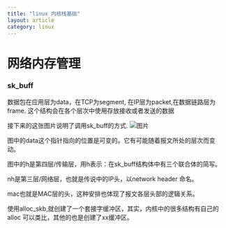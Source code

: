```yaml
---
title: "linux 内核栈基础"
layout: article
category: linux
---
```


# 网络内存管理

### sk_buff
数据包在应用层为data，在TCP为segment, 在IP层为packet,在数据链路层为frame.
这个结构会在各个层次中使用存放接收或者发送的数据

接下来的这张图片说明了调用sk_buff的方式.
![图片](http://ww4.sinaimg.cn/mw690/a865ffcbjw1f40ezbvc10j20jj0ckwg6.jpg)

图中的data这个指针指向的位置是可变的。它有可能随着报文所处的层次而变动。

图中的h是第四层/传输层，用h表示：在sk_buff结构体中有三个联合体的简写。

nh是第三层/网络层，也就是传说中的IP头，以network header 命名。

mac也就是MAC层的头，这种安排也体现了报文各层头部的逻辑关系。

使用alloc_skb,就创建了一个套接字缓冲区，其实，内核中的很多结构有自己的alloc
可以类比，其他的也是创建了xx缓冲区。
